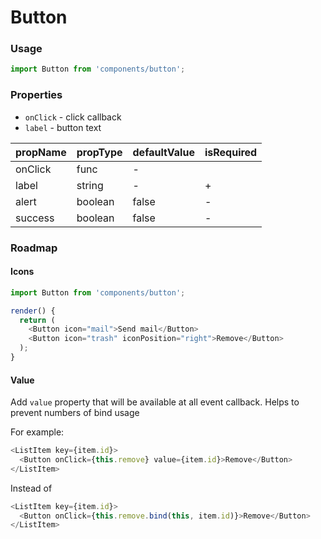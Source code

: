 # Button

### Usage

```js
import Button from 'components/button';
```

<!-- STORY -->

### Properties

* `onClick` - click callback
* `label` - button text

| propName | propType | defaultValue | isRequired |
|----------|----------|--------------|------------|
| onClick  | func     | -            |            |
| label    | string   | -            | +          |
| alert    | boolean   | false           | -          |
| success    | boolean   | false           | -          |


### Roadmap

#### Icons

```js
import Button from 'components/button';

render() {
  return (
    <Button icon="mail">Send mail</Button>
    <Button icon="trash" iconPosition="right">Remove</Button>
  );
}
```

#### Value

Add `value` property that will be available at all event callback. Helps to prevent numbers of bind usage

For example:

```js
<ListItem key={item.id}>
  <Button onClick={this.remove} value={item.id}>Remove</Button>
</ListItem>
```
Instead of

```js
<ListItem key={item.id}>
  <Button onClick={this.remove.bind(this, item.id)}>Remove</Button>
</ListItem>
```
